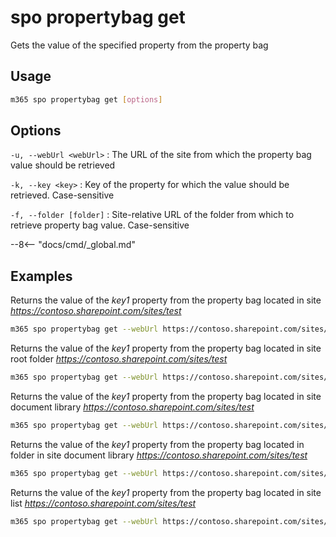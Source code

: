 # spo propertybag get

Gets the value of the specified property from the property bag

## Usage

```sh
m365 spo propertybag get [options]
```

## Options

`-u, --webUrl <webUrl>`
: The URL of the site from which the property bag value should be retrieved

`-k, --key <key>`
: Key of the property for which the value should be retrieved. Case-sensitive

`-f, --folder [folder]`
: Site-relative URL of the folder from which to retrieve property bag value. Case-sensitive

--8<-- "docs/cmd/_global.md"

## Examples

Returns the value of the _key1_ property from the property bag located in site _https://contoso.sharepoint.com/sites/test_

```sh
m365 spo propertybag get --webUrl https://contoso.sharepoint.com/sites/test --key key1
```

Returns the value of the _key1_ property from the property bag located in site root folder _https://contoso.sharepoint.com/sites/test_

```sh
m365 spo propertybag get --webUrl https://contoso.sharepoint.com/sites/test --key key1 --folder /
```

Returns the value of the _key1_ property from the property bag located in site document library _https://contoso.sharepoint.com/sites/test_

```sh
m365 spo propertybag get --webUrl https://contoso.sharepoint.com/sites/test --key key1 --folder '/Shared Documents'
```

Returns the value of the _key1_ property from the property bag located in folder in site document library _https://contoso.sharepoint.com/sites/test_

```sh
m365 spo propertybag get --webUrl https://contoso.sharepoint.com/sites/test --key key1 --folder '/Shared Documents/MyFolder'
```

Returns the value of the _key1_ property from the property bag located in site list _https://contoso.sharepoint.com/sites/test_

```sh
m365 spo propertybag get --webUrl https://contoso.sharepoint.com/sites/test --key key1 --folder /Lists/MyList
```
